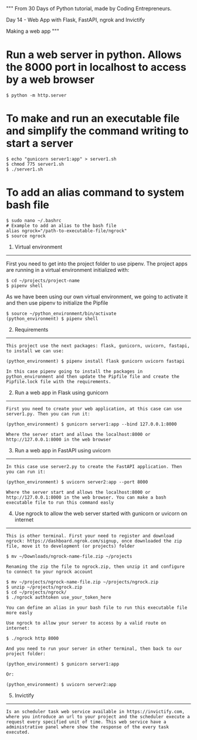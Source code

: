 """
From 30 Days of Python tutorial, made by Coding Entrepreneurs.

Day 14 - Web App with Flask, FastAPI, ngrok and Invictify

Making a web app
"""

# Run a web server in python. Allows the 8000 port in localhost to access by a web browser

    $ python -m http.server

# To make and run an executable file and simplify the command writing to start a server

    $ echo "gunicorn server1:app" > server1.sh
    $ chmod 775 server1.sh
    $ ./server1.sh

# To add an alias command to system bash file

    $ sudo nano ~/.bashrc
    # Example to add an alias to the bash file
    alias ngrock="/path-to-executable-file/ngrock"
    $ source ngrock

1) Virtual environment
----------------------

First you need to get into the project folder to use pipenv. The project apps are running in a virtual environment initialized with:

    $ cd ~/projects/project-name
    $ pipenv shell

As we have been using our own virtual environment, we going to activate it and then use pipenv to initialize the Pipfile

    $ source ~/python_environment/bin/activate
    (python_environment) $ pipenv shell

2) Requirements
---------------

    This project use the next packages: flask, gunicorn, uvicorn, fastapi, to install we can use:

    (python_environment) $ pipenv install flask gunicorn uvicorn fastapi

    In this case pipenv going to install the packages in python_environment and then update the Pipfile file and create the Pipfile.lock file with the requirements.

2) Run a web app in Flask using gunicorn
----------------------------------------

    First you need to create your web application, at this case can use server1.py. Then you can run it:

    (python_environment) $ gunicorn server1:app --bind 127.0.0.1:8000

    Where the server start and allows the localhost:8000 or http://127.0.0.1:8000 in the web browser

3) Run a web app in FastAPI using uvicorn
-----------------------------------------

    In this case use server2.py to create the FastAPI application. Then you can run it:

    (python_environment) $ uvicorn server2:app --port 8000 

    Where the server start and allows the localhost:8000 or http://127.0.0.1:8000 in the web browser. You can make a bash executable file to run this command easly

4) Use ngrock to allow the web server started with gunicorn or uvicorn on internet
----------------------------------------------------------------------------------

    This is other terminal. First your need to register and download ngrock: https://dashboard.ngrok.com/signup, once downloaded the zip file, move it to development (or projects) folder

    $ mv ~/Downloads/ngrock-name-file.zip ~/projects

    Renaming the zip the file to ngrock.zip, then unzip it and configure to connect to your ngrock account

    $ mv ~/projects/ngrock-name-file.zip ~/projects/ngrock.zip
    $ unzip ~/projects/ngrock.zip
    $ cd ~/projects/ngrock/
    $ ./ngrock authtoken use_your_token_here

    You can define an alias in your bash file to run this executable file more easly

    Use ngrock to allow your server to access by a valid route on internet:

    $ ./ngrock http 8000

    And you need to run your server in other terminal, then back to our project folder:

    (python_environment) $ gunicorn server1:app

    Or:

    (python_environment) $ uvicorn server2:app

5) Invictify
------------

    Is an scheduler task web service available in https://invictify.com, where you introduce an url to your project and the scheduler execute a request every specified unit of time. This web service have a administrative panel where show the response of the every task executed.